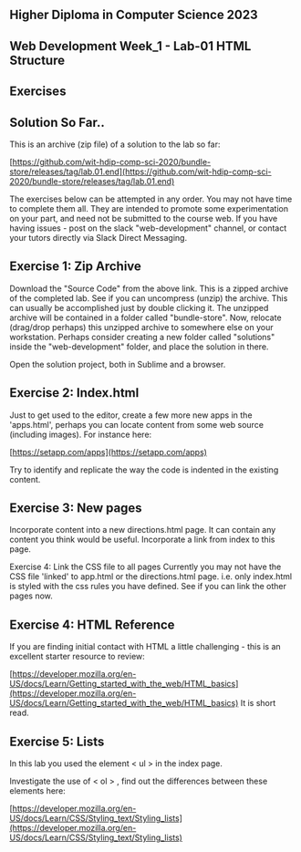 ## Higher Diploma in Computer Science 2023
## Web Development Week_1 - Lab-01 HTML Structure

## Exercises
## Solution So Far..
This is an archive (zip file) of a solution to the lab so far:

[https://github.com/wit-hdip-comp-sci-2020/bundle-store/releases/tag/lab.01.end](https://github.com/wit-hdip-comp-sci-2020/bundle-store/releases/tag/lab.01.end)

The exercises below can be attempted in any order. You may not have time to complete them all. They are intended to promote some experimentation on your part, and need not be submitted to the course web. If you have having issues - post on the slack "web-development" channel, or contact your tutors directly via Slack Direct Messaging.

## Exercise 1: Zip Archive
Download the "Source Code" from the above link. This is a zipped archive of the completed lab. See if you can uncompress (unzip) the archive. This can usually be accomplished just by double clicking it. The unzipped archive will be contained in a folder called "bundle-store". Now, relocate (drag/drop perhaps) this unzipped archive to somewhere else on your workstation. Perhaps consider creating a new folder called "solutions" inside the "web-development" folder, and place the solution in there.

Open the solution project, both in Sublime and a browser.

## Exercise 2: Index.html
Just to get used to the editor, create a few more new apps in the 'apps.html', perhaps you can locate content from some web source (including images). For instance here:

[https://setapp.com/apps](https://setapp.com/apps)

Try to identify and replicate the way the code is indented in the existing content.

## Exercise 3: New pages

Incorporate content into a new directions.html page. It can contain any content you think would be useful. Incorporate a link from index to this page.

Exercise 4: Link the CSS file to all pages
Currently you may not have the CSS file 'linked' to app.html or the directions.html page. i.e. only index.html is styled with the css rules you have defined. See if you can link the other pages now.

## Exercise 4: HTML Reference
If you are finding initial contact with HTML a little challenging - this is an excellent starter resource to review:

[https://developer.mozilla.org/en-US/docs/Learn/Getting_started_with_the_web/HTML_basics](https://developer.mozilla.org/en-US/docs/Learn/Getting_started_with_the_web/HTML_basics)
It is short read.

## Exercise 5: Lists
In this lab you used the element < ul > in the index page.

Investigate the use of < ol > , find out the differences between these elements here:

[https://developer.mozilla.org/en-US/docs/Learn/CSS/Styling_text/Styling_lists](https://developer.mozilla.org/en-US/docs/Learn/CSS/Styling_text/Styling_lists)
